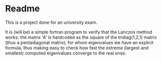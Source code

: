 # Readme

This is a project done for an university exam.

It is (will be) a simple fortran program to verify that the Lanczos method works: the matrix 'A' is hardcoded as the square of the tridiag(1,2,1) matrix (thus a pentadiagonal matrix), for whom eigenvalues we have an explicit formula, thus making easy to check how fast the extreme (largest and smallest) computed eigenvalues converge to the real ones.
